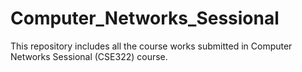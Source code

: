 # Computer_Networks_Sessional
This repository includes all the course works submitted in Computer Networks Sessional (CSE322) course.
